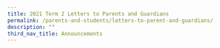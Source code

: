 ```yaml
---
title: 2021 Term 2 Letters to Parents and Guardians
permalink: /parents-and-students/letters-to-parent-and-guardians/
description: ""
third_nav_title: Announcements
---
```

